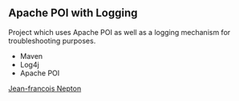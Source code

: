 ## Apache POI with Logging

Project which uses Apache POI as well as a logging mechanism for troubleshooting purposes.

* Maven
* Log4j
* Apache POI

[Jean-francois Nepton](http://sqasolution.com)